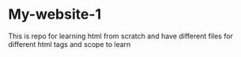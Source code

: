 # My-website-1

This is repo for learning html from scratch and have different files for different html tags and scope to learn
